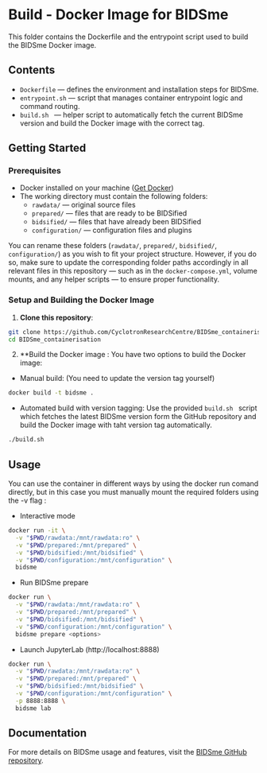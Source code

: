 # Build - Docker Image for BIDSme

This folder contains the Dockerfile and the entrypoint script used to build the BIDSme Docker image.

## Contents

- `Dockerfile` — defines the environment and installation steps for BIDSme.  
- `entrypoint.sh` — script that manages container entrypoint logic and command routing.  
- `build.sh ` — helper script to automatically fetch the current BIDSme version and build the Docker image with the correct tag.


## Getting Started

### Prerequisites

- Docker installed on your machine ([Get Docker](https://docs.docker.com/get-docker/))
- The working directory must contain the following folders:
  - `rawdata/` — original source files
  - `prepared/` — files that are ready to be BIDSified
  - `bidsified/` — files that have already been BIDSified
  - `configuration/` — configuration files and plugins
 
You can rename these folders (`rawdata/`, `prepared/`, `bidsified/`, `configuration/`) as you wish to fit your project structure.
However, if you do so, make sure to update the corresponding folder paths accordingly in all relevant files in this repository — such as in the `docker-compose.yml`, volume mounts, and any helper scripts — to ensure proper functionality.

### Setup and Building the Docker Image

1. **Clone this repository**:

```bash
git clone https://github.com/CyclotronResearchCentre/BIDSme_containerisation.git
cd BIDSme_containerisation
```

2. **Build the Docker image :
You have two options to build the Docker image:
- Manual build: (You need to update the version tag yourself)
```bash
docker build -t bidsme .
```
- Automated build with version tagging:
Use the provided `build.sh ` script which fetches the latest BIDSme version form the GitHub repository and build the Docker image with taht version tag automatically.
```bash
./build.sh
```

## Usage 
You can use the container in different ways by using the docker run comand directly, but in this case you must manually mount the required folders using the -v flag :


- Interactive mode
```bash
docker run -it \
  -v "$PWD/rawdata:/mnt/rawdata:ro" \
  -v "$PWD/prepared:/mnt/prepared" \
  -v "$PWD/bidsified:/mnt/bidsified" \
  -v "$PWD/configuration:/mnt/configuration" \
  bidsme
```


- Run BIDSme prepare
```bash
docker run \
  -v "$PWD/rawdata:/mnt/rawdata:ro" \
  -v "$PWD/prepared:/mnt/prepared" \
  -v "$PWD/bidsified:/mnt/bidsified" \
  -v "$PWD/configuration:/mnt/configuration" \
  bidsme prepare <options>
```
- Launch JupyterLab (http://localhost:8888)
```bash
docker run \
  -v "$PWD/rawdata:/mnt/rawdata:ro" \
  -v "$PWD/prepared:/mnt/prepared" \
  -v "$PWD/bidsified:/mnt/bidsified" \
  -v "$PWD/configuration:/mnt/configuration" \
  -p 8888:8888 \
  bidsme lab
``` 

## Documentation 

For more details on BIDSme usage and features, visit the [BIDSme GitHub repository](https://github.com/CyclotronResearchCentre/BIDSme).


